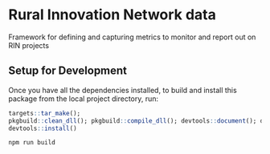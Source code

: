 # Rural Innovation Network data

Framework for defining and capturing metrics to monitor and report out on RIN projects

## Setup for Development

Once you have all the dependencies installed, to build and install this
package from the local project directory, run:

```r
targets::tar_make(); 
pkgbuild::clean_dll(); pkgbuild::compile_dll(); devtools::document(); devtools::check()
devtools::install()
```

```bash
npm run build
```
